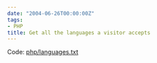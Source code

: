 ```yaml
---
date: "2004-06-26T00:00:00Z"
tags:
- PHP
title: Get all the languages a visitor accepts
---
```

Code: [php/languages.txt](/wp-content/code/php/languages.txt)